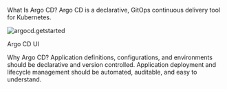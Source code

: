 What Is Argo CD?
Argo CD is a declarative, GitOps continuous delivery tool for Kubernetes.

<img src="https://argo-cd.readthedocs.io/en/stable/assets/argocd-ui.gif" alt="argocd.getstarted">

Argo CD UI

Why Argo CD?
Application definitions, configurations, and environments should be declarative and version controlled. Application deployment and lifecycle management should be automated, auditable, and easy to understand.